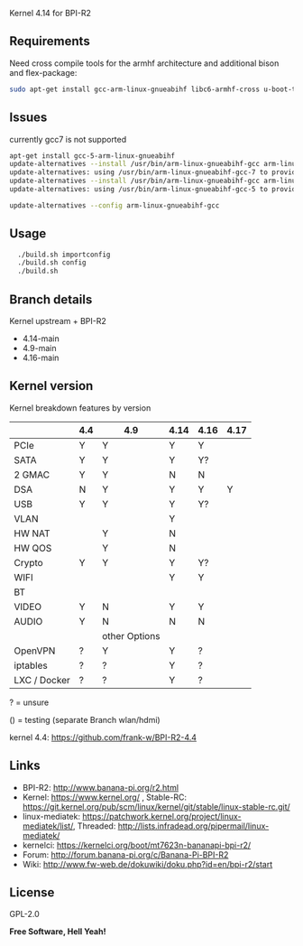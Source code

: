 Kernel 4.14 for BPI-R2

## Requirements

Need cross compile tools for the armhf architecture and additional bison and flex-package:
```sh
sudo apt-get install gcc-arm-linux-gnueabihf libc6-armhf-cross u-boot-tools bc make gcc libc6-dev libncurses5-dev libssl-dev bison flex
```
## Issues
currently gcc7 is not supported
```sh
apt-get install gcc-5-arm-linux-gnueabihf
update-alternatives --install /usr/bin/arm-linux-gnueabihf-gcc arm-linux-gnueabihf-gcc /usr/bin/arm-linux-gnueabihf-gcc-7  50
update-alternatives: using /usr/bin/arm-linux-gnueabihf-gcc-7 to provide /usr/bin/arm-linux-gnueabihf-gcc (arm-linux-gnueabihf-gcc) in auto mode
update-alternatives --install /usr/bin/arm-linux-gnueabihf-gcc arm-linux-gnueabihf-gcc /usr/bin/arm-linux-gnueabihf-gcc-5  100
update-alternatives: using /usr/bin/arm-linux-gnueabihf-gcc-5 to provide /usr/bin/arm-linux-gnueabihf-gcc (arm-linux-gnueabihf-gcc) in auto mode

update-alternatives --config arm-linux-gnueabihf-gcc
```

## Usage

```sh
  ./build.sh importconfig
  ./build.sh config
  ./build.sh
```

## Branch details

Kernel upstream + BPI-R2
* 4.14-main
* 4.9-main
* 4.16-main

## Kernel version

Kernel breakdown features by version

|          | 4.4 | 4.9 | 4.14 | 4.16 | 4.17 |
|----------| --- | --- | --- | --- | --- |
| PCIe     |  Y  |  Y  |  Y  |  Y  |     |
| SATA     |  Y  |  Y  |  Y  |  Y?  |     |
| 2 GMAC   |  Y  |  Y  |  N  |  N  |     |
| DSA      |  N  |  Y  |  Y  |  Y  |  Y  |
| USB      |  Y  |  Y  |  Y  |  Y?  |     |
| VLAN     |     |     |  Y  |     |     |
| HW NAT   |     |  Y  |  N |     |     |
| HW QOS   |     |  Y  |  N |     |     |
| Crypto   |  Y  |  Y  |  Y  |  Y?  |     |
| WIFI     |     |     |  Y  |  Y |     |
| BT       |     |     |     |     |     |
| VIDEO    |  Y  |  N  |  Y  |  Y  |     |
| AUDIO    |  Y  |  N  |  N  |  N  |     |
||| other Options ||||
| OpenVPN  |  ?  |  Y  |  Y  |  ?  |     |
| iptables |  ?  |  ?  |  Y  |  ?  |     |
| LXC / Docker |  ?  |  ?  |  Y  |  ?  |     |

? = unsure

() = testing (separate Branch wlan/hdmi)

kernel 4.4: https://github.com/frank-w/BPI-R2-4.4

## Links

* BPI-R2: http://www.banana-pi.org/r2.html
* Kernel: https://www.kernel.org/ , Stable-RC: https://git.kernel.org/pub/scm/linux/kernel/git/stable/linux-stable-rc.git/
* linux-mediatek: https://patchwork.kernel.org/project/linux-mediatek/list/, Threaded: http://lists.infradead.org/pipermail/linux-mediatek/
* kernelci: https://kernelci.org/boot/mt7623n-bananapi-bpi-r2/
* Forum: http://forum.banana-pi.org/c/Banana-Pi-BPI-R2
* Wiki: http://www.fw-web.de/dokuwiki/doku.php?id=en/bpi-r2/start

License
----

GPL-2.0

**Free Software, Hell Yeah!**
